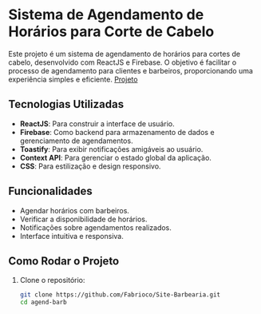# Sistema de Agendamento de Horários para Corte de Cabelo

Este projeto é um sistema de agendamento de horários para cortes de cabelo, desenvolvido com ReactJS e Firebase. O objetivo é facilitar o processo de agendamento para clientes e barbeiros, proporcionando uma experiência simples e eficiente.
[Projeto](https://site-barbearia-gray.vercel.app/)
## Tecnologias Utilizadas

- **ReactJS**: Para construir a interface de usuário.
- **Firebase**: Como backend para armazenamento de dados e gerenciamento de agendamentos.
- **Toastify**: Para exibir notificações amigáveis ao usuário.
- **Context API**: Para gerenciar o estado global da aplicação.
- **CSS**: Para estilização e design responsivo.

## Funcionalidades

- Agendar horários com barbeiros.
- Verificar a disponibilidade de horários.
- Notificações sobre agendamentos realizados.
- Interface intuitiva e responsiva.

## Como Rodar o Projeto

1. Clone o repositório:
   ```bash
   git clone https://github.com/Fabrioco/Site-Barbearia.git
   cd agend-barb
